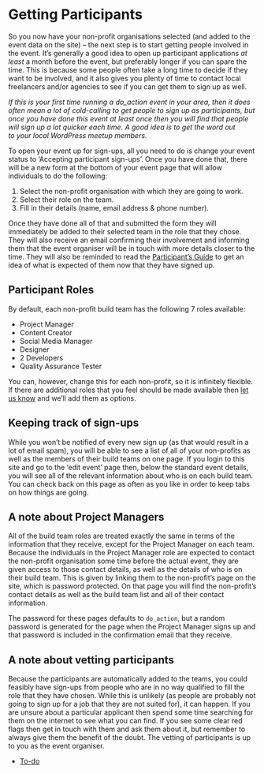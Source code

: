 # Getting Participants

So you now have your non-profit organisations selected (and added to the event data on the site) – the next step is to start getting people involved in the event. It’s generally a good idea to open up participant applications *at least* a month before the event, but preferably longer if you can spare the time. This is because some people often take a long time to decide if they want to be involved, and it also gives you plenty of time to contact local freelancers and/or agencies to see if you can get them to sign up as well.

*If this is your first time running a do\_action event in your area, then it does often mean a lot of cold-calling to get people to sign up as participants, but once you have done this event at least once then you will find that people will sign up a lot quicker each time. A good idea is to get the word out to your local WordPress meetup members.*

To open your event up for sign-ups, all you need to do is change your event status to ‘Accepting participant sign-ups’. Once you have done that, there will be a new form at the bottom of your event page that will allow individuals to do the following:

1.  Select the non-profit organisation with which they are going to work.
2.  Select their role on the team.
3.  Fill in their details (name, email address & phone number).

Once they have done all of that and submitted the form they will immediately be added to their selected team in the role that they chose. They will also receive an email confirming their involvement and informing them that the event organiser will be in touch with more details closer to the time. They will also be reminded to read the [Participant’s Guide](https://make.wordpress.org/community/handbook/meetup-organizer/event-formats/do_action-charity-hackathon/getting-particpants/participants-guide/) to get an idea of what is expected of them now that they have signed up.

## Participant Roles

By default, each non-profit build team has the following 7 roles available:

*   Project Manager
*   Content Creator
*   Social Media Manager
*   Designer
*   2 Developers
*   Quality Assurance Tester

You can, however, change this for each non-profit, so it is infinitely flexible. If there are additional roles that you feel should be made available then [let us know](mailto:support@wordcamp.org) and we’ll add them as options.

## Keeping track of sign-ups

While you won’t be notified of every new sign up (as that would result in a lot of email spam), you will be able to see a list of all of your non-profits as well as the members of their build teams on one page. If you login to this site and go to the ‘edit event’ page then, below the standard event details, you will see all of the relevant information about who is on each build team. You can check back on this page as often as you like in order to keep tabs on how things are going.

## A note about Project Managers

All of the build team roles are treated exactly the same in terms of the information that they receive, except for the Project Manager on each team. Because the individuals in the Project Manager role are expected to contact the non-profit organisation some time before the actual event, they are given access to those contact details, as well as the details of who is on their build team. This is given by linking them to the non-profit’s page on the site, which is password protected. On that page you will find the non-profit’s contact details as well as the build team list and all of their contact information.

The password for these pages defaults to `do_action`, but a random password is generated for the page when the Project Manager signs up and that password is included in the confirmation email that they receive.

## A note about vetting participants

Because the participants are automatically added to the teams, you could feasibly have sign-ups from people who are in no way qualified to fill the role that they have chosen. While this is unlikely (as people are probably not going to sign up for a job that they are not suited for), it can happen. If you are unsure about a particular applicant then spend some time searching for them on the internet to see what you can find. If you see some clear red flags then get in touch with them and ask them about it, but remember to always give them the benefit of the doubt. The vetting of participants is up to you as the event organiser.

*   [To-do](# "To-do")